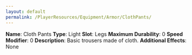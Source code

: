 ```yaml
---
layout: default
permalink: /PlayerResources/Equipment/Armor/ClothPants/
---
```

**Name**: Cloth Pants
**Type**: Light
**Slot**: Legs
**Maximum Durability**: 0
**Speed Modifier**: 0
**Description**: Basic trousers made of cloth.
**Additional Effects**: None